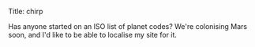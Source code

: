 Title: chirp

Has anyone started on an ISO list of planet codes? We're colonising Mars soon, and I'd like to be able to localise my site for it.
